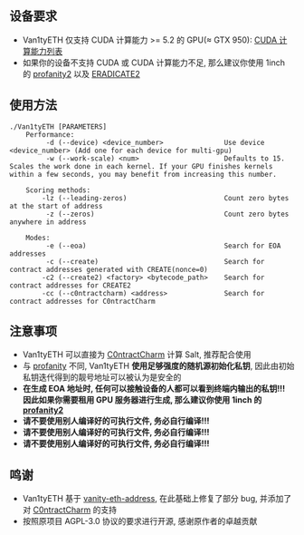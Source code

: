 ## 设备要求

- Van1tyETH 仅支持  CUDA 计算能力  >= 5.2 的 GPU(≈ GTX 950): [CUDA 计算能力列表](https://developer.nvidia.com/cuda-gpus)
- 如果你的设备不支持 CUDA 或 CUDA 计算能力不足, 那么建议你使用 1inch 的 [profanity2](https://github.com/1inch/profanity2) 以及 [ERADICATE2](https://github.com/johguse/ERADICATE2)

## 使用方法

```
./Van1tyETH [PARAMETERS]
    Performance:
         -d (--device) <device_number>               Use device <device_number> (Add one for each device for multi-gpu)
         -w (--work-scale) <num>                     Defaults to 15. Scales the work done in each kernel. If your GPU finishes kernels within a few seconds, you may benefit from increasing this number.

    Scoring methods:
        -lz (--leading-zeros)                        Count zero bytes at the start of address
         -z (--zeros)                                Count zero bytes anywhere in address

    Modes:
         -e (--eoa)                                  Search for EOA addresses
         -c (--create)                               Search for contract addresses generated with CREATE(nonce=0)
        -c2 (--create2) <factory> <bytecode_path>    Search for contract addresses for CREATE2
        -cc (--c0ntractcharm) <address>              Search for contract addresses for C0ntractCharm
```

## 注意事项

- Van1tyETH 可以直接为 [C0ntractCharm](https://github.com/CryptoNyaRu/C0ntractCharm) 计算 Salt, 推荐配合使用
- 与 [profanity](https://github.com/johguse/profanity) 不同, Van1tyETH **使用足够强度的随机源初始化私钥**, 因此由初始私钥迭代得到的靓号地址可以被认为是安全的
- **在生成 EOA 地址时, 任何可以接触设备的人都可以看到终端内输出的私钥!!! 因此如果你需要租用 GPU 服务器进行生成, 那么建议你使用 1inch 的 [profanity2](https://github.com/1inch/profanity2)**
- **请不要使用别人编译好的可执行文件, 务必自行编译!!!** 
- **请不要使用别人编译好的可执行文件, 务必自行编译!!!** 
- **请不要使用别人编译好的可执行文件, 务必自行编译!!!** 

## 鸣谢

- Van1tyETH 基于 [vanity-eth-address](https://github.com/MrSpike63/vanity-eth-address), 在此基础上修复了部分 bug, 并添加了对 [C0ntractCharm](https://github.com/CryptoNyaRu/C0ntractCharm) 的支持
- 按照原项目 AGPL-3.0 协议的要求进行开源, 感谢原作者的卓越贡献
